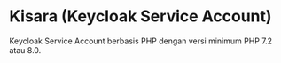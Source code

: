 # Kisara (Keycloak Service Account)

Keycloak Service Account berbasis PHP dengan versi minimum PHP 7.2 atau 8.0.
